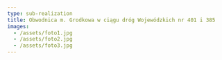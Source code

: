 ```yaml
---
type: sub-realization
title: Obwodnica m. Grodkowa w ciągu dróg Wojewódzkich nr 401 i 385
images:
  - /assets/foto1.jpg
  - /assets/foto2.jpg
  - /assets/foto3.jpg
---
```

